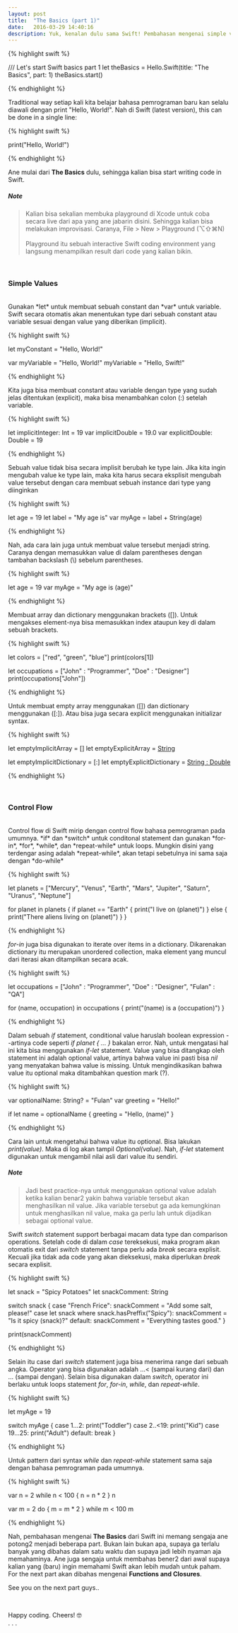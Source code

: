 ```yaml
---
layout: post
title:  "The Basics (part 1)"
date:   2016-03-29 14:40:16
description: Yuk, kenalan dulu sama Swift! Pembahasan mengenai simple values dan control flow
---
```


{% highlight swift %}

/// Let's start Swift basics part 1 
let theBasics = Hello.Swift(title: "The Basics", part: 1)
theBasics.start()

{% endhighlight %}

Traditional way setiap kali kita belajar bahasa pemrograman baru kan selalu diawali dengan print "Hello, World!". Nah di Swift (latest version), this can be done in a single line:  

{% highlight swift %}

print("Hello, World!")

{% endhighlight %}

Ane mulai dari **The Basics** dulu, sehingga kalian bisa start writing code in Swift.

##### Note
> Kalian bisa sekalian membuka playground di Xcode untuk coba secara live dari apa yang ane jabarin disini. Sehingga kalian bisa melakukan improvisasi. Caranya, File > New > Playground (⌥⇧⌘N)<br/><br/>Playground itu sebuah interactive Swift coding environment yang langsung menampilkan result dari code yang kalian bikin.

<br/>

<h3>Simple Values</h3>
<br/>
Gunakan *let* untuk membuat sebuah constant dan *var* untuk variable. Swift secara otomatis akan menentukan type dari sebuah constant atau variable sesuai dengan value yang diberikan (implicit).

{% highlight swift %}

let myConstant = "Hello, World!"

var myVariable = "Hello, World!"
myVariable = "Hello, Swift!"

{% endhighlight %}

Kita juga bisa membuat constant atau variable dengan type yang sudah jelas ditentukan (explicit), maka bisa menambahkan colon (:) setelah variable.

{% highlight swift %}

let implicitInteger: Int = 19
var implicitDouble = 19.0
var explicitDouble: Double = 19

{% endhighlight %}

Sebuah value tidak bisa secara implisit berubah ke type lain. Jika kita ingin mengubah value ke type lain, maka kita harus secara eksplisit mengubah value tersebut dengan cara membuat sebuah instance dari type yang diinginkan  

{% highlight swift %}

let age = 19
let label = "My age is"
var myAge = label + String(age)

{% endhighlight %}

Nah, ada cara lain juga untuk membuat value tersebut menjadi string. Caranya dengan memasukkan value di dalam parentheses dengan tambahan backslash (\\) sebelum parentheses.

{% highlight swift %}

let age = 19
var myAge = "My age is \(age)"

{% endhighlight %}

Membuat array dan dictionary menggunakan brackets ([]). Untuk mengakses element-nya bisa memasukkan index ataupun key di dalam sebuah brackets.

{% highlight swift %}

let colors = ["red", "green", "blue"]
print(colors[1])

let occupations = ["John" : "Programmer",
		   "Doe" : "Designer"]
print(occupations["John"])

{% endhighlight %}

Untuk membuat empty array menggunakan ([]) dan dictionary menggunakan ([:]). Atau bisa juga secara explicit menggunakan initializar syntax. 

{% highlight swift %}

let emptyImplicitArray = []
let emptyExplicitArray = [String]()

let emptyImplicitDictionary = [:]
let emptyExplicitDictionary = [String : Double]()

{% endhighlight %}

<br/>

<h3>Control Flow</h3>
<br/>
Control flow di Swift mirip dengan control flow bahasa pemrograman pada umumnya. *if* dan *switch* untuk conditonal statement dan gunakan *for-in*, *for*, *while*, dan *repeat-while* untuk loops. Mungkin disini yang terdengar asing adalah *repeat-while*, akan tetapi sebetulnya ini sama saja dengan *do-while*

{% highlight swift %}

let planets = ["Mercury", "Venus", "Earth", "Mars", 
	       "Jupiter", "Saturn", "Uranus", "Neptune"]

for planet in planets {
   if planet == "Earth" {
      print("I live on \(planet)")
   } else {
      print("There aliens living on \(planet)")
   }
}

{% endhighlight %}

*for-in* juga bisa digunakan to iterate over items in a dictionary. Dikarenakan dictionary itu merupakan unordered collection, maka element yang muncul dari iterasi akan ditampilkan secara acak.

{% highlight swift %}

let occupations = ["John" : "Programmer",
		   "Doe" : "Designer",
		   "Fulan" : "QA"]

for (name, occupation) in occupations {
   print("\(name) is a \(occupation)")
}

{% endhighlight %}

Dalam sebuah *if* statement, conditional value haruslah boolean expression --artinya code seperti *if planet { ... }* bakalan error. Nah, untuk mengatasi hal ini kita bisa menggunakan *if-let* statement. Value yang bisa ditangkap oleh statement ini adalah optional value, artinya bahwa value ini pasti bisa *nil* yang menyatakan bahwa value is missing. Untuk mengindikasikan bahwa value itu optional maka ditambahkan question mark (?).

{% highlight swift %}

var optionalName: String? = "Fulan"
var greeting = "Hello!"

if let name = optionalName {
   greeting = "Hello, \(name)"
}

{% endhighlight %} 

Cara lain untuk mengetahui bahwa value itu optional. Bisa lakukan *print(value)*. Maka di log akan tampil *Optional(value)*. Nah, *if-let* statement digunakan untuk mengambil nilai asli dari value itu sendiri.

##### Note
> Jadi best practice-nya untuk menggunakan optional value adalah ketika kalian benar2 yakin bahwa variable tersebut akan menghasilkan nil value. Jika variable tersebut ga ada kemungkinan untuk menghasilkan nil value, maka ga perlu lah untuk dijadikan sebagai optional value.

Swift *switch* statement support berbagai macam data type dan comparison operations. Setelah code di dalam *case* tereksekusi, maka program akan otomatis exit dari *switch* statement tanpa perlu ada *break* secara explisit. Kecuali jika tidak ada code yang akan dieksekusi, maka diperlukan *break* secara explisit.

{% highlight swift %}

let snack = "Spicy Potatoes"
let snackComment: String

switch snack {
   case "French Frice":
      snackComment = "Add some salt, please!"
   case let snack where snack.hasPreffix("Spicy"):
      snackComment = "Is it spicy \(snack)?"
   default:
      snackComment = "Everything tastes good."
}

print(snackComment)

{% endhighlight %} 

Selain itu case dari *switch* statement juga bisa menerima range dari sebuah angka. Operator yang bisa digunakan adalah ...< (sampai kurang dari) dan ... (sampai dengan). Selain bisa digunakan dalam *switch*, operator ini berlaku untuk loops statement *for*, *for-in*, *while*, dan *repeat-while*.

{% highlight swift %}

let myAge = 19

switch myAge {
   case 1...2:
      print("Toddler")
   case 2..<19:
      print("Kid")
   case 19...25:
      print("Adult")
   default:
      break
}

{% endhighlight %}

Untuk pattern dari syntax *while* dan *repeat-while* statement sama saja dengan bahasa pemrograman pada umumnya.

{% highlight swift %}

var n = 2
while n < 100 {
   n = n * 2
}
n
 
var m = 2
do {
   m = m * 2
} while m < 100
m

{% endhighlight %}

Nah, pembahasan mengenai **The Basics** dari Swift ini memang sengaja ane potong2 menjadi beberapa part. Bukan lain bukan apa, supaya ga terlalu banyak yang dibahas dalam satu waktu dan supaya jadi lebih nyaman aja memahaminya. Ane juga sengaja untuk membahas bener2 dari awal supaya kalian yang (baru) ingin memahami Swift akan lebih mudah untuk paham. For the next part akan dibahas mengenai **Functions and Closures**.

See you on the next part guys..

<br/>
<p class="center">Happy coding. Cheers! 🤓<br/>. . .</p> 




